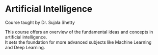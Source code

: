 # Artificial Intelligence

Course taught by Dr. Sujala Shetty

This course offers an overview of the fundamental ideas and concepts in artificial intelligence.  
It sets the foundation for more advanced subjects like Machine Learning and Deep Learning.